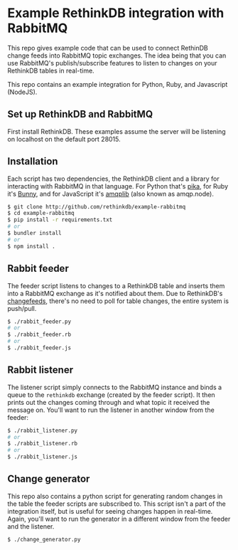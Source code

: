 # Example RethinkDB integration with RabbitMQ #

This repo gives example code that can be used to connect RethinDB
change feeds into RabbitMQ topic exchanges. The idea being that you
can use RabbitMQ's publish/subscribe features to listen to changes on
your RethinkDB tables in real-time.

This repo contains an example integration for Python, Ruby, and
Javascript (NodeJS).

## Set up RethinkDB and RabbitMQ

First install RethinkDB. These examples assume the server will be
listening on localhost on the default port 28015.

## Installation

Each script has two dependencies, the RethinkDB client and a library
for interacting with RabbitMQ in that language. For Python that's
[pika](http://pika.readthedocs.org), for Ruby it's
[Bunny](http://rubybunny.info), and for JavaScript it's
[amqplib](http://www.squaremobius.net/amqp.node) (also known as
amqp.node).

```bash
$ git clone http://github.com/rethinkdb/example-rabbitmq
$ cd example-rabbitmq
$ pip install -r requirements.txt
# or
$ bundler install
# or
$ npm install .
```

## Rabbit feeder

The feeder script listens to changes to a RethinkDB table and inserts
them into a RabbitMQ exchange as it's notified about them. Due to
RethinkDB's [changefeeds](http://rethinkdb.com/docs/changefeeds),
there's no need to poll for table changes, the entire system is
push/pull.

```bash
$ ./rabbit_feeder.py
# or
$ ./rabbit_feeder.rb
# or
$ ./rabbit_feeder.js
```

## Rabbit listener

The listener script simply connects to the RabbitMQ instance and binds
a queue to the `rethinkdb` exchange (created by the feeder script). It
then prints out the changes coming through and what topic it received
the message on. You'll want to run the listener in another window from
the feeder:

```bash
$ ./rabbit_listener.py
# or
$ ./rabbit_listener.rb
# or
$ ./rabbit_listener.js
```

## Change generator

This repo also contains a python script for generating random changes
in the table the feeder scripts are subscribed to. This script isn't a
part of the integration itself, but is useful for seeing changes
happen in real-time. Again, you'll want to run the generator in a
different window from the feeder and the listener.

```bash
$ ./change_generator.py
```
